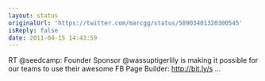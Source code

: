 ```yaml
---
layout: status
originalUrl: 'https://twitter.com/marcgg/status/58903401320300545'
isReply: false
date: 2011-04-15 14:43:59
---
```


RT @seedcamp: Founder Sponsor @wassuptigerlily is making it possible for our teams to use their awesome FB Page Builder: http://bit.ly/s ...
